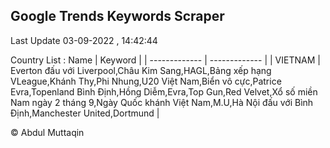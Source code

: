 

## Google Trends Keywords Scraper 
 
Last Update 03-09-2022 , 14:42:44

Country List :
 Name  | Keyword |
| ------------- | ------------- |
| VIETNAM | Everton đấu với Liverpool,Châu Kim Sang,HAGL,Bảng xếp hạng VLeague,Khánh Thy,Phi Nhung,U20 Việt Nam,Biển vô cực,Patrice Evra,Topenland Bình Định,Hồng Diễm,Evra,Top Gun,Red Velvet,Xổ số miền Nam ngày 2 tháng 9,Ngày Quốc khánh Việt Nam,M.U,Hà Nội đấu với Bình Định,Manchester United,Dortmund |



© Abdul Muttaqin 
